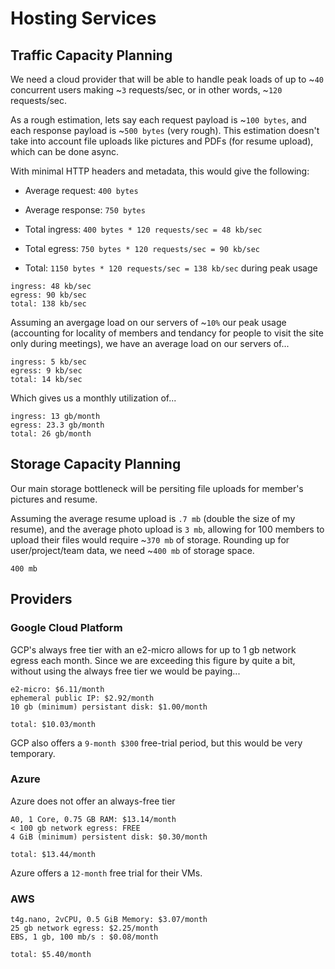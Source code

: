 # Hosting Services

## Traffic Capacity Planning

We need a cloud provider that will be able to handle peak loads of up to ~`40` concurrent users making ~`3` requests/sec, or in other words, ~`120` requests/sec.

As a rough estimation, lets say each request payload is ~`100 bytes`, and each response payload is ~`500 bytes` (very rough). This estimation doesn't take into account file uploads like pictures and PDFs (for resume upload), which can be done async.

With minimal HTTP headers and metadata, this would give the following:

- Average request: `400 bytes`
- Average response: `750 bytes`

- Total ingress: `400 bytes * 120 requests/sec = 48 kb/sec`
- Total egress: `750 bytes * 120 requests/sec = 90 kb/sec`

- Total: `1150 bytes * 120 requests/sec = 138 kb/sec` during peak usage

```
ingress: 48 kb/sec
egress: 90 kb/sec
total: 138 kb/sec
```

Assuming an avergage load on our servers of ~`10%` our peak usage (accounting for locality of members and tendancy for people to visit the site only during meetings), we have an average load on our servers of...

```
ingress: 5 kb/sec
egress: 9 kb/sec
total: 14 kb/sec
```

Which gives us a monthly utilization of...

``` 
ingress: 13 gb/month
egress: 23.3 gb/month
total: 26 gb/month
```

## Storage Capacity Planning

Our main storage bottleneck will be persiting file uploads for member's pictures and resume.

Assuming the average resume upload is `.7 mb` (double the size of my resume), and the average photo upload is `3 mb`, allowing for 100 members to upload their files would require ~`370 mb` of storage. Rounding up for user/project/team data, we need ~`400 mb` of storage space.

```
400 mb
```


## Providers

### Google Cloud Platform

GCP's always free tier with an e2-micro allows for up to 1 gb network egress each month. Since we are exceeding this figure by quite a bit, without using the always free tier we would be paying...

```
e2-micro: $6.11/month
ephemeral public IP: $2.92/month
10 gb (minimum) persistant disk: $1.00/month

total: $10.03/month
```

GCP also offers a `9-month $300` free-trial period, but this would be very temporary.

### Azure 

Azure does not offer an always-free tier

```
A0, 1 Core, 0.75 GB RAM: $13.14/month
< 100 gb network egress: FREE
4 GiB (minimum) persistent disk: $0.30/month

total: $13.44/month
```

Azure offers a `12-month` free trial for their VMs.

### AWS

```
t4g.nano, 2vCPU, 0.5 GiB Memory: $3.07/month
25 gb network egress: $2.25/month
EBS, 1 gb, 100 mb/s : $0.08/month

total: $5.40/month
```


